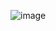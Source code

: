 ![image](https://user-images.githubusercontent.com/107448818/189172960-50b11851-a045-4123-b94b-a8ec4cb67d9f.png)
